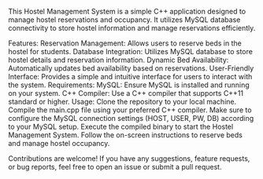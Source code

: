 This Hostel Management System is a simple C++ application designed to manage hostel reservations and occupancy. It utilizes MySQL database connectivity to store hostel information and manage reservations efficiently.

Features:
Reservation Management: Allows users to reserve beds in the hostel for students.
Database Integration: Utilizes MySQL database to store hostel details and reservation information.
Dynamic Bed Availability: Automatically updates bed availability based on reservations.
User-Friendly Interface: Provides a simple and intuitive interface for users to interact with the system.
Requirements:
MySQL: Ensure MySQL is installed and running on your system.
C++ Compiler: Use a C++ compiler that supports C++11 standard or higher.
Usage:
Clone the repository to your local machine.
Compile the main.cpp file using your preferred C++ compiler.
Make sure to configure the MySQL connection settings (HOST, USER, PW, DB) according to your MySQL setup.
Execute the compiled binary to start the Hostel Management System.
Follow the on-screen instructions to reserve beds and manage hostel occupancy.

Contributions are welcome! If you have any suggestions, feature requests, or bug reports, feel free to open an issue or submit a pull request.
